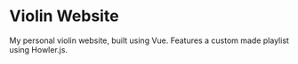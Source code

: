 # Violin Website

My personal violin website, built using Vue. Features a custom made playlist using Howler.js.
